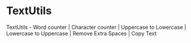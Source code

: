 # TextUtils
TextUtils - Word counter | Character counter | Uppercase to Lowercase | Lowercase to Uppercase | Remove Extra Spaces | Copy Text